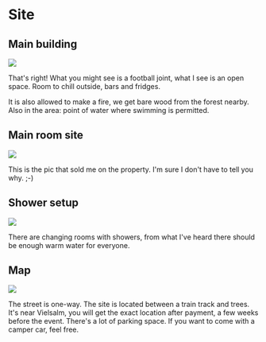 
# Site

## Main building

![](../assets/site1.jpeg)

That's right! What you might see is a football joint, what I see is an open space. Room to chill outside, bars and fridges.

It is also allowed to make a fire, we get bare wood from the forest nearby. Also in the area: point of water where swimming is permitted.

## Main room site

![](../assets/site2.jpeg)

This is the pic that sold me on the property. I'm sure I don't have to tell you why. ;-\)

## Shower setup

![](../assets/site3.jpeg)

There are changing rooms with showers, from what I've heard there should be enough warm water for everyone.

## Map

![](../assets/map.png)

The street is one-way. The site is located between a train track and trees. It's near Vielsalm, you will get the exact location after payment, a few weeks before the event. There's a lot of parking space. If you want to come with a camper car, feel free.

